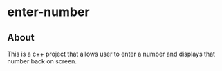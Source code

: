 # enter-number
## About
This is a c++ project that allows user to enter a number and displays that number back on screen.
